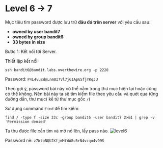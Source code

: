 # Level 6 -> 7
Mục tiêu tìm password được lưu trữ **đâu đó trên server** với yêu cầu sau:

* **owned by user bandit7**
* **owned by group bandit6**
* **33 bytes in size**

Bước 1: Kết nối tới Server.

Thiết lập kết nối

```ssh bandit6@bandit.labs.overthewire.org -p 2220```

Password: ```P4L4vucdmLnm8I7Vl7jG1ApGSfjYKqJU```

Theo gợi ý, password bài này có thể nằm trong thư mục hiện tại hoặc cũng có thể không. Nên bài này ta sẽ tìm kiếm file theo yêu cầu và quét qua từng đường dẫn, thư mục( kể từ thư mục gốc ``/``)

Sử dụng command ``find`` để tìm kiếm:

```find / -type f -size 33c -group bandit6 -user bandit7 2>&1 | grep -v 'Permission denied'```

Ta thu được file cần tìm và mở nó lên, lấy pass nào.
![level6](image/level6.png)

Password nè: ``z7WtoNQU2XfjmMtWA8u5rN4vzqu4v99S``